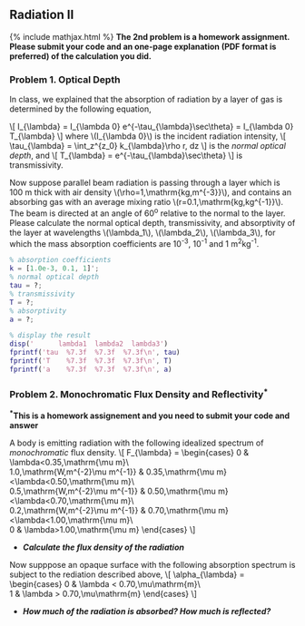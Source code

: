 ## Radiation II
{% include mathjax.html %}
**The 2nd problem is a homework assignment. Please submit your code and an one-page explanation (PDF format is preferred) of the calculation you did.**

### Problem 1. Optical Depth

In class, we explained that the absorption of radiation by a layer of gas is determined by the following equation,

\\[
I_{\lambda} = I_{\lambda 0} e^{-\tau_{\lambda}\sec\theta} = I_{\lambda 0} T_{\lambda}
\\]
where \\(I_{\lambda 0}\\) is the incident radiation intensity,
\\[
\tau_{\lambda} = \int_z^{z_0} k_{\lambda}\rho r\, dz
\\]
is the _normal optical depth_, and 
\\[
T_{\lambda} = e^{-\tau_{\lambda}\sec\theta} 
\\]
is transmissivity. 

Now suppose parallel beam radiation is passing through a layer which is 100 m thick with air density \\(\rho=1\,\mathrm{kg\,m^{-3}}\\), and contains an absorbing gas with an average mixing ratio \\(r=0.1\,\mathrm{kg\,kg^{-1}}\\). The beam is directed at an angle of 60<sup>o</sup> relative to the normal to the layer. Please calculate the normal optical depth, transmissivity, and absorptivity of the layer at wavelengths \\(\lambda_1\\), \\(\lambda_2\\), \\(\lambda_3\\), for which the mass absorption coefficients are 10<sup>-3</sup>, 10<sup>-1</sup> and 1 m<sup>2</sup>kg<sup>-1</sup>.

```matlab
% absorption coefficients
k = [1.0e-3, 0.1, 1]';
% normal optical depth
tau = ?;
% transmissivity
T = ?;
% absorptivity
a = ?;

% display the result
disp('      lambda1  lambda2  lambda3')
fprintf('tau  %7.3f  %7.3f  %7.3f\n', tau)
fprintf('T    %7.3f  %7.3f  %7.3f\n', T)
fprintf('a    %7.3f  %7.3f  %7.3f\n', a)
```

### Problem 2. Monochromatic Flux Density and Reflectivity<sup>*</sup>

**<sup>*</sup>This is a homework assignement and you need to submit your code and answer**

A body is emitting radiation with the following idealized spectrum of _monochromatic_ flux density.
\\[
F_{\lambda} = \begin{cases}
0  & \lambda<0.35\,\mathrm{\mu m}\\\
1.0\,\mathrm{W\,m^{-2}\mu m^{-1}} & 0.35\,\mathrm{\mu m}<\lambda<0.50\,\mathrm{\mu m}\\\
0.5\,\mathrm{W\,m^{-2}\mu m^{-1}} & 0.50\,\mathrm{\mu m}<\lambda<0.70\,\mathrm{\mu m}\\\
0.2\,\mathrm{W\,m^{-2}\mu m^{-1}} & 0.70\,\mathrm{\mu m}<\lambda<1.00\,\mathrm{\mu m}\\\
0 & \lambda>1.00\,\mathrm{\mu m}
\end{cases}
\\]

* _**Calculate the flux density of the radiation**_

Now supppose an opaque surface with the following absorption spectrum is subject to the rediation described above,
\\[
\alpha_{\lambda} = \begin{cases}
0 & \lambda < 0.70\,\mu\mathrm{m}\\\
1 & \lambda > 0.70\,\mu\mathrm{m}
\end{cases}
\\]

* _**How much of the radiation is absorbed? How much is reflected?**_



